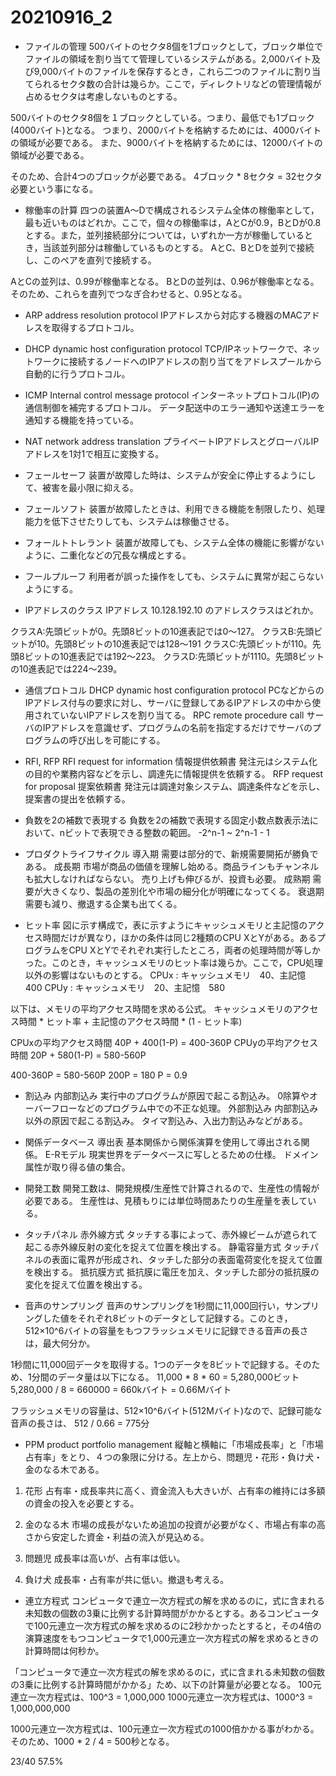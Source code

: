 # 20210916_2

- ファイルの管理
500バイトのセクタ8個を1ブロックとして，ブロック単位でファイルの領域を割り当てて管理しているシステムがある。2,000バイト及び9,000バイトのファイルを保存するとき，これら二つのファイルに割り当てられるセクタ数の合計は幾らか。ここで，ディレクトリなどの管理情報が占めるセクタは考慮しないものとする。

500バイトのセクタ8個を１ブロックとしている。つまり、最低でも1ブロック(4000バイト)となる。
つまり、2000バイトを格納するためには、4000バイトの領域が必要である。
また、9000バイトを格納するためには、12000バイトの領域が必要である。

そのため、合計4つのブロックが必要である。
4ブロック * 8セクタ = 32セクタ必要という事になる。

- 稼働率の計算
四つの装置A～Dで構成されるシステム全体の稼働率として，最も近いものはどれか。ここで，個々の稼働率は，AとCが0.9，BとDが0.8とする。また，並列接続部分については，いずれか一方が稼働しているとき，当該並列部分は稼働しているものとする。
AとC、BとDを並列で接続し、このペアを直列で接続する。

AとCの並列は、0.99が稼働率となる。
BとDの並列は、0.96が稼働率となる。
そのため、これらを直列でつなぎ合わせると、0.95となる。

- ARP address resolution protocol
IPアドレスから対応する機器のMACアドレスを取得するプロトコル。

- DHCP dynamic host configuration protocol
TCP/IPネットワークで、ネットワークに接続するノードへのIPアドレスの割り当てをアドレスプールから自動的に行うプロトコル。

- ICMP Internal control message protocol
インターネットプロトコル(IP)の通信制御を補完するプロトコル。
データ配送中のエラー通知や送達エラーを通知する機能を持っている。

- NAT network address translation
プライベートIPアドレスとグローバルIPアドレスを1対1で相互に変換する。

- フェールセーフ
装置が故障した時は、システムが安全に停止するようにして、被害を最小限に抑える。

- フェールソフト
装置が故障したときは、利用できる機能を制限したり、処理能力を低下させたりしても、システムは稼働させる。

- フォールトトレラント
装置が故障しても、システム全体の機能に影響がないように、二重化などの冗長な構成とする。

- フールプルーフ
利用者が誤った操作をしても、システムに異常が起こらないようにする。

- IPアドレスのクラス
IPアドレス 10.128.192.10 のアドレスクラスはどれか。

クラスA:先頭ビットが0。先頭8ビットの10進表記では0〜127。
クラスB:先頭ビットが10。先頭8ビットの10進表記では128〜191
クラスC:先頭ビットが110。先頭8ビットの10進表記では192〜223。
クラスD:先頭ビットが1110。先頭8ビットの10進表記では224〜239。

- 通信プロトコル
DHCP dynamic host configuration protocol
PCなどからのIPアドレス付与の要求に対し、サーバに登録してあるIPアドレスの中から使用されていないIPアドレスを割り当てる。
RPC remote procedure call
サーバのIPアドレスを意識せず、プログラムの名前を指定するだけでサーバのプログラムの呼び出しを可能にする。

- RFI, RFP
RFI request for information 情報提供依頼書
発注元はシステム化の目的や業務内容などを示し、調達先に情報提供を依頼する。
RFP request for proposal 提案依頼書
発注元は調達対象システム、調達条件などを示し、提案書の提出を依頼する。

- 負数を2の補数で表現する
負数を2の補数で表現する固定小数点数表示法において、nビットで表現できる整数の範囲。
-2^n-1 ~ 2^n-1 - 1

- プロダクトライフサイクル
導入期
需要は部分的で、新規需要開拓が勝負である。
成長期
市場が商品の価値を理解し始める。商品ラインもチャンネルも拡大しなければならない。
売り上げも伸びるが、投資も必要。
成熟期
需要が大きくなり、製品の差別化や市場の細分化が明確になってくる。
衰退期
需要も減り、撤退する企業も出てくる。

- ヒット率
図に示す構成で，表に示すようにキャッシュメモリと主記憶のアクセス時間だけが異なり，ほかの条件は同じ2種類のCPU XとYがある。あるプログラムをCPU XとYでそれぞれ実行したところ，両者の処理時間が等しかった。このとき，キャッシュメモリのヒット率は幾らか。ここで，CPU処理以外の影響はないものとする。
CPUx : キャッシュメモリ　40、主記憶　400
CPUy : キャッシュメモリ　20、主記憶　580

以下は、メモリの平均アクセス時間を求める公式。
キャッシュメモリのアクセス時間 * ヒット率 + 主記憶のアクセス時間 * (1 - ヒット率)

CPUxの平均アクセス時間
40P + 400(1-P) = 400-360P
CPUyの平均アクセス時間
20P + 580(1-P) = 580-560P

400-360P = 580-560P
200P = 180
P = 0.9

- 割込み
内部割込み
実行中のプログラムが原因で起こる割込み。
0除算やオーバーフローなどのプログラム中での不正な処理。
外部割込み
内部割込み以外の原因で起こる割込み。
タイマ割込み、入出力割込みなどがある。

- 関係データベース
導出表
基本関係から関係演算を使用して導出される関係。
E-Rモデル
現実世界をデータベースに写しとるための仕様。
ドメイン
属性が取り得る値の集合。

- 開発工数
開発工数は、開発規模/生産性で計算されるので、生産性の情報が必要である。
生産性は、見積もりには単位時間あたりの生産量を表している。

- タッチパネル
赤外線方式
タッチする事によって、赤外線ビームが遮られて起こる赤外線反射の変化を捉えて位置を検出する。
静電容量方式
タッチパネルの表面に電界が形成され、タッチした部分の表面電荷変化を捉えて位置を検出する。
抵抗膜方式
抵抗膜に電圧を加え、タッチした部分の抵抗膜の変化を捉えて位置を検出する。

- 音声のサンプリング
音声のサンプリングを1秒間に11,000回行い，サンプリングした値をそれぞれ8ビットのデータとして記録する。このとき，512×10^6バイトの容量をもつフラッシュメモリに記録できる音声の長さは，最大何分か。

1秒間に11,000回データを取得する。1つのデータを8ビットで記録する。そのため、1分間のデータ量は以下になる。
11,000 * 8 * 60 = 5,280,000ビット
5,280,000 / 8 = 660000 = 660kバイト = 0.66Mバイト

フラッシュメモリの容量は、512×10^6バイト(512Mバイト)なので、記録可能な音声の長さは、
512 / 0.66 = 775分

- PPM product portfolio management
縦軸と横軸に「市場成長率」と「市場占有率」をとり、４つの象限に分ける。左上から、問題児・花形・負け犬・金のなる木である。

1. 花形
占有率・成長率共に高く、資金流入も大きいが、占有率の維持には多額の資金の投入を必要とする。

2. 金のなる木
市場の成長がないため追加の投資が必要がなく、市場占有率の高さから安定した資金・利益の流入が見込める。

3. 問題児
成長率は高いが、占有率は低い。

4. 負け犬
成長率・占有率が共に低い。撤退も考える。

- 連立方程式
コンピュータで連立一次方程式の解を求めるのに，式に含まれる未知数の個数の3乗に比例する計算時間がかかるとする。あるコンピュータで100元連立一次方程式の解を求めるのに2秒かかったとすると，その4倍の演算速度をもつコンピュータで1,000元連立一次方程式の解を求めるときの計算時間は何秒か。

「コンピュータで連立一次方程式の解を求めるのに，式に含まれる未知数の個数の3乗に比例する計算時間がかかる」ため、以下の計算量が必要となる。
100元連立一次方程式は、100^3 = 1,000,000
1000元連立一次方程式は、1000^3 = 1,000,000,000

1000元連立一次方程式は、100元連立一次方程式の1000倍かかる事がわかる。
そのため、1000 * 2 / 4 = 500秒となる。

23/40 57.5%
